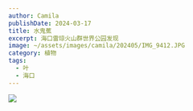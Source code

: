 ```yaml
---
author: Camila
publishDate: 2024-03-17
title: 水鬼蕉
excerpt: 海口雷琼火山群世界公园发现
image: ~/assets/images/camila/202405/IMG_9412.JPG
category: 植物
tags:
  - 叶
  - 海口
---
```


![](~/assets/images/camila/202405/IMG_9412.JPG)



